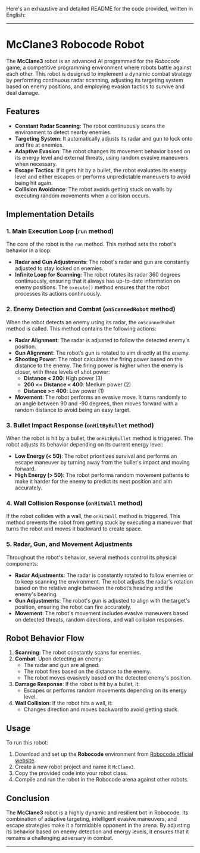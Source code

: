 Here's an exhaustive and detailed README for the code provided, written in English:

---

# **McClane3 Robocode Robot**

The **McClane3** robot is an advanced AI programmed for the *Robocode* game, a competitive programming environment where robots battle against each other. This robot is designed to implement a dynamic combat strategy by performing continuous radar scanning, adjusting its targeting system based on enemy positions, and employing evasion tactics to survive and deal damage. 

## **Features**

- **Constant Radar Scanning**: The robot continuously scans the environment to detect nearby enemies.
- **Targeting System**: It automatically adjusts its radar and gun to lock onto and fire at enemies.
- **Adaptive Evasion**: The robot changes its movement behavior based on its energy level and external threats, using random evasive maneuvers when necessary.
- **Escape Tactics**: If it gets hit by a bullet, the robot evaluates its energy level and either escapes or performs unpredictable maneuvers to avoid being hit again.
- **Collision Avoidance**: The robot avoids getting stuck on walls by executing random movements when a collision occurs.

## **Implementation Details**

### 1. **Main Execution Loop** (`run` method)

The core of the robot is the `run` method. This method sets the robot's behavior in a loop:

- **Radar and Gun Adjustments**: The robot's radar and gun are constantly adjusted to stay locked on enemies.
- **Infinite Loop for Scanning**: The robot rotates its radar 360 degrees continuously, ensuring that it always has up-to-date information on enemy positions. The `execute()` method ensures that the robot processes its actions continuously.

### 2. **Enemy Detection and Combat** (`onScannedRobot` method)

When the robot detects an enemy using its radar, the `onScannedRobot` method is called. This method contains the following actions:

- **Radar Alignment**: The radar is adjusted to follow the detected enemy's position.
- **Gun Alignment**: The robot’s gun is rotated to aim directly at the enemy.
- **Shooting Power**: The robot calculates the firing power based on the distance to the enemy. The firing power is higher when the enemy is closer, with three levels of shot power:
  - **Distance < 200**: High power (3)
  - **200 <= Distance < 400**: Medium power (2)
  - **Distance >= 400**: Low power (1)
- **Movement**: The robot performs an evasive move. It turns randomly to an angle between 90 and -90 degrees, then moves forward with a random distance to avoid being an easy target.

### 3. **Bullet Impact Response** (`onHitByBullet` method)

When the robot is hit by a bullet, the `onHitByBullet` method is triggered. The robot adjusts its behavior depending on its current energy level:

- **Low Energy (< 50)**: The robot prioritizes survival and performs an escape maneuver by turning away from the bullet's impact and moving forward.
- **High Energy (> 50)**: The robot performs random movement patterns to make it harder for the enemy to predict its next position and aim accurately.

### 4. **Wall Collision Response** (`onHitWall` method)

If the robot collides with a wall, the `onHitWall` method is triggered. This method prevents the robot from getting stuck by executing a maneuver that turns the robot and moves it backward to create space.

### 5. **Radar, Gun, and Movement Adjustments**

Throughout the robot's behavior, several methods control its physical components:

- **Radar Adjustments**: The radar is constantly rotated to follow enemies or to keep scanning the environment. The robot adjusts the radar's rotation based on the relative angle between the robot’s heading and the enemy's bearing.
- **Gun Adjustments**: The robot's gun is adjusted to align with the target's position, ensuring the robot can fire accurately.
- **Movement**: The robot's movement includes evasive maneuvers based on detected threats, random directions, and wall collision responses.

## **Robot Behavior Flow**

1. **Scanning**: The robot constantly scans for enemies.
2. **Combat**: Upon detecting an enemy:
   - The radar and gun are aligned.
   - The robot fires based on the distance to the enemy.
   - The robot moves evasively based on the detected enemy's position.
3. **Damage Response**: If the robot is hit by a bullet, it:
   - Escapes or performs random movements depending on its energy level.
4. **Wall Collision**: If the robot hits a wall, it:
   - Changes direction and moves backward to avoid getting stuck.

## **Usage**

To run this robot:

1. Download and set up the **Robocode** environment from [Robocode official website](http://robocode.sourceforge.net/).
2. Create a new robot project and name it `McClane3`.
3. Copy the provided code into your robot class.
4. Compile and run the robot in the Robocode arena against other robots.

## **Conclusion**

The **McClane3** robot is a highly dynamic and resilient bot in Robocode. Its combination of adaptive targeting, intelligent evasive maneuvers, and escape strategies make it a formidable opponent in the arena. By adjusting its behavior based on enemy detection and energy levels, it ensures that it remains a challenging adversary in combat.

---

